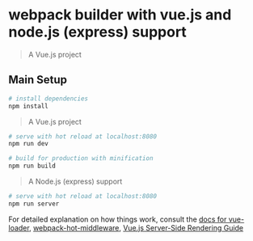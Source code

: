 # webpack builder with vue.js and node.js (express) support

> A Vue.js project

## Main Setup

``` bash
# install dependencies
npm install
```

> A Vue.js project

``` bash
# serve with hot reload at localhost:8080
npm run dev

# build for production with minification
npm run build
```

> A Node.js (express) support

``` bash
# serve with hot reload at localhost:8080
npm run server
```


For detailed explanation on how things work, consult the [docs for vue-loader](http://vuejs.github.io/vue-loader), [webpack-hot-middleware](https://github.com/glenjamin/webpack-hot-middleware), [Vue.js Server-Side Rendering Guide](https://ssr.vuejs.org/en/)

